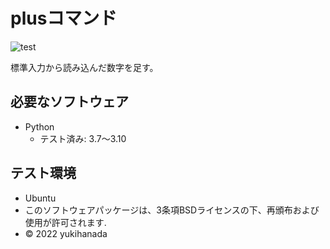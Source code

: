 # plusコマンド
![test](https://github.com/yukihanada/robosys2022/actions/workflows/test.yml/badge.svg)

標準入力から読み込んだ数字を足す。

## 必要なソフトウェア
* Python
  * テスト済み: 3.7～3.10

## テスト環境
* Ubuntu
* このソフトウェアパッケージは、3条項BSDライセンスの下、再頒布および使用が許可されます.
* © 2022 yukihanada
